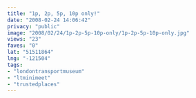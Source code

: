 ```yaml
---
title: "1p, 2p, 5p, 10p only!"
date: "2008-02-24 14:06:42"
privacy: "public"
image: "2008/02/24/1p-2p-5p-10p-only/1p-2p-5p-10p-only.jpg"
views: "23"
faves: "0"
lat: "51511864"
lng: "-121504"
tags:
- "londontransportmuseum"
- "ltminimeet"
- "trustedplaces"
---
```


